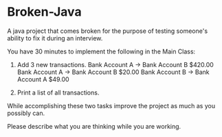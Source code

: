 # Broken-Java
A java project that comes broken for the purpose of testing someone's ability to fix it during an interview.

You have 30 minutes to implement the following in the Main Class:

1. Add 3 new transactions.
  Bank Account A -> Bank Account B $420.00
  Bank Account A -> Bank Account B $20.00
  Bank Account B -> Bank Account A $49.00
  
2. Print a list of all transactions.

While accomplishing these two tasks improve the project as much as you possibly can.

Please describe what you are thinking while you are working.
